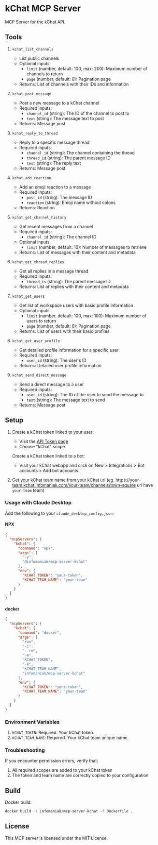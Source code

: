 # kChat MCP Server

MCP Server for the kChat API.

## Tools

1. `kchat_list_channels`
    - List public channels
    - Optional inputs:
        - `limit` (number, default: 100, max: 200): Maximum number of channels to return
        - `page` (number, default: 0): Pagination page
    - Returns: List of channels with their IDs and information

2. `kchat_post_message`
   - Post a new message to a kChat channel
   - Required inputs:
      - `channel_id` (string): The ID of the channel to post to
      - `text` (string): The message text to post
   - Returns: Message post

3. `kchat_reply_to_thread`
   - Reply to a specific message thread
   - Required inputs:
      - `channel_id` (string): The channel containing the thread
      - `thread_id` (string): The parent message ID
      - `text` (string): The reply text
   - Returns: Message post

4. `kchat_add_reaction`
   - Add an emoji reaction to a message
   - Required inputs:
      - `post_id` (string): The message ID
      - `reaction` (string): Emoji name without colons
   - Returns: Reaction

5. `kchat_get_channel_history`
   - Get recent messages from a channel
   - Required inputs:
      - `channel_id` (string): The channel ID
   - Optional inputs:
      - `limit` (number, default: 10): Number of messages to retrieve
   - Returns: List of messages with their content and metadata

6. `kchat_get_thread_replies`
   - Get all replies in a message thread
   - Required inputs:
      - `thread_ts` (string): The parent message ID
   - Returns: List of replies with their content and metadata


7. `kchat_get_users`
   - Get list of workspace users with basic profile information
   - Optional inputs:
      - `limit` (number, default: 100, max: 100): Maximum number of users to return
      - `page` (number, default: 0): Pagination page
   - Returns: List of users with their basic profiles

8. `kchat_get_user_profile`
   - Get detailed profile information for a specific user
   - Required inputs:
      - `user_id` (string): The user's ID
   - Returns: Detailed user profile information

9. `kchat_send_direct_message`
   - Send a direct message to a user
   - Required inputs:
      - `user_id` (string): The ID of the user to send the message to
      - `text` (string): The message text to send
   - Returns: Message post

## Setup

1. Create a kChat token linked to your user:
    - Visit the [API Token page](https://manager.infomaniak.com/v3/ng/accounts/token/list)
    - Choose "kChat" scope

   Create a kChat token linked to a bot:
    - Visit your kChat webapp and click on New > Integrations > Bot accounts > Add bot accounts

2. Get your kChat team name from your kChat url (eg. https://your-team.kchat.infomaniak.com/your-team/channels/town-square url have `your-team` team)

### Usage with Claude Desktop

Add the following to your `claude_desktop_config.json`:

#### NPX

```json
{
  "mcpServers": {
    "kchat": {
      "command": "npx",
      "args": [
        "-y",
        "@infomaniak/mcp-server-kchat"
      ],
      "env": {
        "KCHAT_TOKEN": "your-token",
        "KCHAT_TEAM_NAME": "your-team"
      }
    }
  }
}
```

#### docker

```json
{
  "mcpServers": {
    "kchat": {
      "command": "docker",
      "args": [
        "run",
        "-i",
        "--rm",
        "-e",
        "KCHAT_TOKEN",
        "-e",
        "KCHAT_TEAM_NAME",
        "infomaniak/mcp-server-kchat"
      ],
      "env": {
        "KCHAT_TOKEN": "your-token",
        "KCHAT_TEAM_NAME": "your-team"
      }
    }
  }
}
```

### Environment Variables

1. `KCHAT_TOKEN`: Required. Your kChat token.
2. `KCHAT_TEAM_NAME`: Required. Your kChat team unique name.

### Troubleshooting

If you encounter permission errors, verify that:
1. All required scopes are added to your kChat token
2. The token and team name are correctly copied to your configuration

## Build

Docker build:

```bash
docker build -t infomaniak/mcp-server-kchat -f Dockerfile .
```

## License

This MCP server is licensed under the MIT License.
